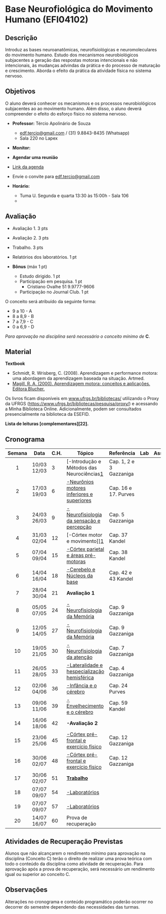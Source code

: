 
# **Base Neurofiológica do Movimento Humano (EFI04102)**


## Descrição

Introduz as bases neuroanatômicas, neurofisiológicas e neuromoleculares do movimento humano. Estudo dos mecanismos neurobiológicos subjacentes a geração das respostas motoras intencionais e não intencionais, às mudanças advindas da prática e do processo de maturação e crescimento. Aborda o efeito da prática da atividade física no sistema nervoso.


## Objetivos
O aluno deverá conhecer os mecanismos e os processos neurobiológicos subjacentes ao ao movimento humano. Além disso, o aluno deverá compreender o efeito do esforço físico no sistema nervoso.

- **Professor:** Tércio Apolinário de Souza
  - edf.tercio@gmail.com / (31) 9.8843-8435 (Whatsapp) 
  - Sala 220 no Lapex
 - **Monitor:**
 
 - **Agendar uma reunião**
 - [Link da agenda](https://calendar.google.com/calendar/u/0?cid=ZWRmLnRlcmNpb0BnbWFpbC5jb20)
 - Envie o convite para edf.tercio@gmail.com
    
- **Horário:**
  - Tuma U. Segunda e quarta 13:30 às 15:00h - Sala 106
  -

## Avaliação
- Avaliação 1. 3 pts
- Avaliação 2. 3 pts
- Trabalho. 3 pts
- Relatórios dos laboratórios. 1 pt

- **Bônus** (máx 1 pt)
  - Estudo dirigido. 1 pt 
  - Participação em pesquisa. 1 pt
      - Cristiano Ovalhe 51 9.9777-9606
  - Participação no Journal Club. 1 pt


O conceito será atribuído da seguinte forma: 
- 9 a 10  - A 
- 8 a 8,9 - B
- 7 a 7,9  - C
- 0 a 6,9 - D

*Para aprovação na disciplina será necessário o conceito mínimo de* **C**. 

## Material
**Textbook**

- Schmidt, R. Wrisberg, C. (2008). Aprendizagem e performance motora: uma abordagem da aprendizagem baseada na situação. Artmed.
- [Magill, R. A. (2000). Aprendizagem motora: conceitos e aplicações. Editora Blucher.](https://github.com/apolinario-souza/teaching/blob/main/AprendizagemMotora(EFI04168)/complementar/(Magill%2C%202000).pdf)

Os livros ficam disponíveis em www.ufrgs.br/bibliotecas/ utilizando o Proxy da UFRGS  (https://www.ufrgs.br/bibliotecas/pesquisa/proxy/) e acessando a Minha Biblioteca Online. Adicionalmente, podem ser consultados presencialmente na biblioteca da ESEFID. 

**Lista de leituras [complementares][22].**


## 


## Cronograma

| **Semana** |**Data**| **C.H.**  | **Tópico**                                              | **Referência**| **Lab** | **Assíncrono**
|:-: | :---------------------: | --------- | --------------------- | -------------- |------------------------|--------------------|
|1| 10/03 <br> 12/03|3|[-Introdução e Métodos das Neurociências[1]|Cap. 1, 2 e 3 Gazzaniga|
|2| 17/03 <br> 19/03|6|[-Neurônios motores inferiores e superiores][1]|Cap. 16 e 17. Purves|
|3| 24/03 <br> 26/03|9|[-Neurofisiologia da sensação e percepção][1]|Cap. 5 Gazzaniga|
|4| 31/03 <br> 02/04|12|[-Córtex motor e movimento]][1]|Cap. 37 Kandel|
|5| 07/04 <br> 09/04|15|[-Córtex parietal e áreas pré-motoras][1]|Cap. 38 Kandel|
|6| 14/04 <br> 16/04|18|[-Cerebelo e Núcleos da base][1]|Cap. 42 e 43 Kandel|
|7| 28/04 <br> 30/04|21|**Avaliação 1** 
|8| 05/05 <br> 07/05|24|[-Neurofisiologia da Memória][1]|Cap. 9 Gazzaniga|
|9| 12/05 <br> 14/05|27|[-Neurofisiologia da Memória][1]|Cap. 9 Gazzaniga|
|10| 19/05 <br> 21/05|30|[-Neurofisiologia da atenção][1]|Cap. 7 Gazzaniga|
|11| 26/05 <br> 28/05|33|[-Lateralidade e hespecialização hemisférica][1]|Cap. 4 Gazzaniga|
|12| 02/06 <br> 04/06|36|[-Infância e o cérebro][1]|Cap. 24 Purves|
|13| 09/06 <br> 11/06|39|[-Envelhecimento e o cérebro][1]|Cap. 59 Kandel|
|14| 16/06 <br> 18/06|42|**-Avaliação 2**||
|15| 23/06 <br> 25/06|45|[-Córtex pré-frontal e exercício físico][1]|Cap. 12 Gazzaniga|
|16| 30/06 <br> 02/07|48|[-Córtex pré-frontal e exercício físico][1]|Cap. 12 Gazzaniga|
|17| 30/06 <br> 02/07|51|[**Trabalho**][1]||
|18| 07/07 <br> 09/07|54|[-Laboratórios][1]||
|19| 07/07 <br> 09/07|57|[-Laboratórios][1]||
|20| 14/07 <br> 16/07|60|Prova de recuperação||



## Atividades de Recuperação Previstas
Alunos que não alcançarem o rendimento mínimo para aprovação na disciplina (Conceito C) terão o direito de realizar uma prova teórica com todo o conteúdo da disciplina como atividade de recuperação. Para aprovação após a prova de recuperação, será necessário um rendimento igual ou superior ao conceito C.
  
## Observações

Alterações no cronograma e conteúdo programático poderão ocorrer no decorrer do semestre dependendo das necessidades das turmas. 



[1]:https://
[2]:https://
[3]:https://
[4]:https://
[5]:https://
[6]:https://
[7]:https://
[8]:https://
[9]:https://
[10]:https://
[11]:https://
[12]:https://
[13]:https://
[14]:https://
[15]:https://
[16]:https://
[17]:https://
[18]:https://

